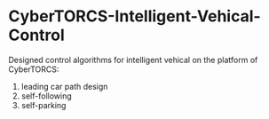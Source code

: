 # CyberTORCS-Intelligent-Vehical-Control
Designed control algorithms for intelligent vehical on the platform of CyberTORCS: 
1. leading car path design
2. self-following 
3. self-parking 

